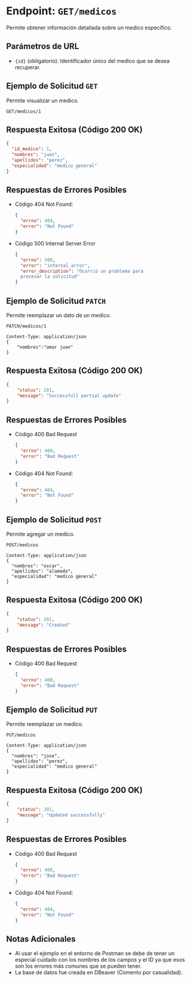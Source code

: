 # Endpoint: `GET/medicos`

Permite obtener información detallada sobre un medico específico.

## Parámetros de URL
- `{id}` (obligatorio): Identificador único del medico que se desea recuperar.

## Ejemplo de Solicitud `GET`

Permite visualizar un medico.
```http
GET/medicos/1
```

## Respuesta Exitosa (Código 200 OK)
```json
{
  "id_medico": 1,
  "nombres": "juan",
  "apellidos": "perez",
  "especialidad": "medico general"
}
```

## Respuestas de Errores Posibles
- Código 404 Not Found:

  ```json
  {
    "errno": 404,
    "error": "Not Found"
  } 
  ```

- Código 500 Internal Server Error
  ```json
  {
    "errno": 500,
    "error": "internal_error",
    "error_description": "Ocurrió un problema para   
    procesar la solicitud"
  }
  ``` 

## Ejemplo de Solicitud `PATCH`

Permite reemplazar un dato de un medico.
```http
PATCH/medicos/1

Content-Type: application/json
{
    "nombres":"omar juan"
}
```

## Respuesta Exitosa (Código 200 OK)
```json
{
    "status": 201,
    "message": "Successfull partial update"
}
```

## Respuestas de Errores Posibles

- Código 400 Bad Request
  ```json
  {
    "errno": 400,
    "error": "Bad Request"
  }
  ```

- Código 404 Not Found:

  ```json
  {
    "errno": 404,
    "error": "Not Found"
  } 
  ```


## Ejemplo de Solicitud `POST`

Permite agregar un medico.
```http
POST/medicos

Content-Type: application/json
{
  "nombres": "oscar",
  "apellidos": "alameda",
  "especialidad": "medico general"
}
```

## Respuesta Exitosa (Código 200 OK)
```json
{
    "status": 201,
    "message": "Created"
}
```

## Respuestas de Errores Posibles

- Código 400 Bad Request
  ```json
  {
    "errno": 400,
    "error": "Bad Request"
  }
  ```


## Ejemplo de Solicitud `PUT`
Permite reemplazar un medico.

```http
PUT/medicos

Content-Type: application/json
{
  "nombres": "jose",
  "apellidos": "perez",
  "especialidad": "medico general"
}
```

## Respuesta Exitosa (Código 200 OK)
```json
{
    "status": 201,
    "message": "Updated successfully"
}
```

## Respuestas de Errores Posibles

- Código 400 Bad Request
  ```json
  {
    "errno": 400,
    "error": "Bad Request"
  }
  ```

- Código 404 Not Found:

  ```json
  {
    "errno": 404,
    "error": "Not Found"
  } 
  ```



## Notas Adicionales

- Al usar el ejemplo en el entorno de Postman se debe de tener un especial cuidado con los nombres de los campos y el ID ya que esos son los errores más comunes que se pueden tener.
- La base de datos fue creada en DBeaver (Comento por casualidad).



